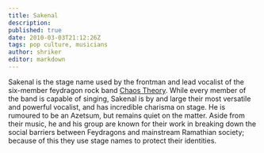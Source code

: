 ```yaml
---
title: Sakenal
description:
published: true
date: 2010-03-03T21:12:26Z
tags: pop culture, musicians
author: shriker
editor: markdown
---
```


Sakenal is the stage name used by the frontman and lead vocalist of the six-member feydragon rock band [Chaos Theory](/entertainment/chaos_theory "wikilink"). While every member of the band is capable of singing, Sakenal is by and large their most versatile and powerful vocalist, and has incredible charisma on stage. He is rumoured to be an Azetsum, but remains quiet on the matter. Aside from their music, he and his group are known for their work in breaking down the social barriers between Feydragons and mainstream Ramathian society; because of this they use stage names to protect their identities.